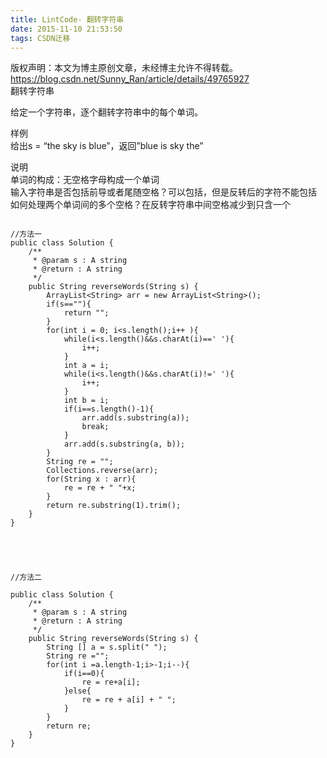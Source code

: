 ```yaml
---
title: LintCode- 翻转字符串
date: 2015-11-10 21:53:50
tags: CSDN迁移
---
```

 版权声明：本文为博主原创文章，未经博主允许不得转载。 https://blog.csdn.net/Sunny_Ran/article/details/49765927   
  翻转字符串 

 给定一个字符串，逐个翻转字符串中的每个单词。

 样例   
 给出s = “the sky is blue”，返回”blue is sky the”

 说明   
 单词的构成：无空格字母构成一个单词   
 输入字符串是否包括前导或者尾随空格？可以包括，但是反转后的字符不能包括   
 如何处理两个单词间的多个空格？在反转字符串中间空格减少到只含一个

 
```

//方法一
public class Solution {
    /**
     * @param s : A string
     * @return : A string
     */
    public String reverseWords(String s) {
        ArrayList<String> arr = new ArrayList<String>();
        if(s==""){
            return "";
        }
        for(int i = 0; i<s.length();i++ ){
            while(i<s.length()&&s.charAt(i)==' '){
                i++;
            }
            int a = i;
            while(i<s.length()&&s.charAt(i)!=' '){
                i++;
            }
            int b = i;
            if(i==s.length()-1){
                arr.add(s.substring(a));
                break;
            }
            arr.add(s.substring(a, b));
        }
        String re = "";
        Collections.reverse(arr);
        for(String x : arr){
            re = re + " "+x;
        }
        return re.substring(1).trim();
    }
}





//方法二

public class Solution {
    /**
     * @param s : A string
     * @return : A string
     */
    public String reverseWords(String s) {
        String [] a = s.split(" ");
        String re ="";
        for(int i =a.length-1;i>-1;i--){
            if(i==0){
                re = re+a[i];
            }else{
                re = re + a[i] + " ";
            }
        }
        return re;
    }
}


```
   
  